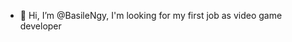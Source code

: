- 👋 Hi, I’m @BasileNgy, I'm looking for my first job as video game developer

<!---
BasileNgy/BasileNgy is a ✨ special ✨ repository because its `README.md` (this file) appears on your GitHub profile.
You can click the Preview link to take a look at your changes.
--->
